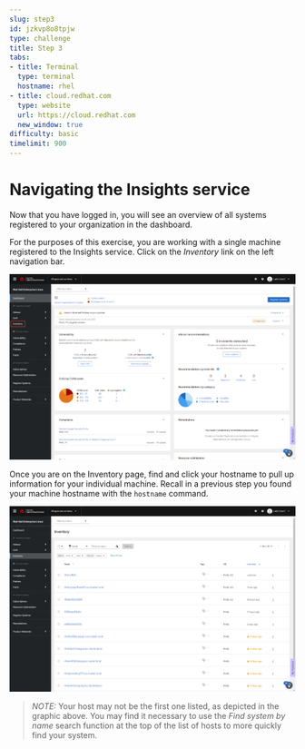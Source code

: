 ```yaml
---
slug: step3
id: jzkvp8o8tpjw
type: challenge
title: Step 3
tabs:
- title: Terminal
  type: terminal
  hostname: rhel
- title: cloud.redhat.com
  type: website
  url: https://cloud.redhat.com
  new_window: true
difficulty: basic
timelimit: 900
---
```

# Navigating the Insights service

Now that you have logged in, you will see an overview of all systems registered to your organization in the dashboard.

For the purposes of this exercise, you are working with a single machine registered to the Insights service.  Click on the _Inventory_ link on the left navigation bar.

![Insights Homepage](../assets/insights-homepage-new.png)

Once you are on the Inventory page, find and click your hostname to pull up information for your individual machine.  Recall in a previous step you found your machine hostname with the `hostname` command.

![View your machine](../assets/inventory-homepage-new.png)

>_NOTE:_ Your host may not be the first one listed, as depicted in the graphic above.  You may find it necessary to use the _Find system by name_ search function at the top of the list of hosts to more quickly find your system.
